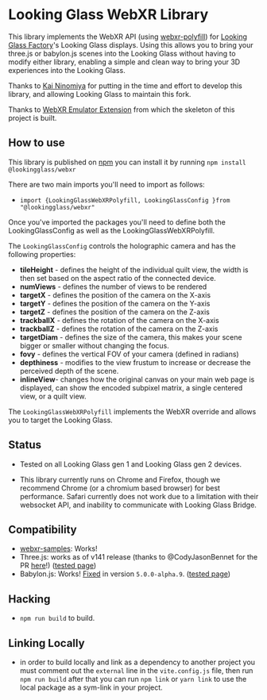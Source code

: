 # Looking Glass WebXR Library

This library implements the WebXR API (using [webxr-polyfill](https://github.com/immersive-web/webxr-polyfill))
for [Looking Glass Factory](https://lookingglassfactory.com/)'s Looking Glass displays. Using this allows you to bring your three.js or babylon.js scenes into the Looking Glass without having to modify either library, enabling a simple and clean way to bring your 3D experiences into the Looking Glass. 

Thanks to [Kai Ninomiya](https://kai.graphics/) for putting in the time and effort to develop this library, and allowing Looking Glass to maintain this fork. 

Thanks to [WebXR Emulator Extension](https://github.com/MozillaReality/WebXR-emulator-extension)
from which the skeleton of this project is built.

## How to use

This library is published on [npm](https://www.npmjs.com/package/@lookingglass/webxr) you can install it by running `npm install @lookingglass/webxr`

There are two main imports you'll need to import as follows: 
- `import {LookingGlassWebXRPolyfill, LookingGlassConfig }from "@lookingglass/webxr"` 

Once you've imported the packages you'll need to define both the LookingGlassConfig as well as the LookingGlassWebXRPolyfill. 

The `LookingGlassConfig` controls the holographic camera and has the following properties: 
- **tileHeight** - defines the height of the individual quilt view, the width is then set based on the aspect ratio of the connected device. 
- **numViews** - defines the number of views to be rendered
- **targetX** - defines the position of the camera on the X-axis
- **targetY** - defines the position of the camera on the Y-axis
- **targetZ** - defines the position of the camera on the Z-axis
- **trackballX** - defines the rotation of the camera on the X-axis
- **trackballZ** - defines the rotation of the camera on the Z-axis
- **targetDiam** - defines the size of the camera, this makes your scene bigger or smaller without changing the focus. 
- **fovy** - defines the vertical FOV of your camera (defined in radians)
- **depthiness** - modifies to the view frustum to increase or decrease the perceived depth of the scene. 
- **inlineView**- changes how the original canvas on your main web page is displayed, can show the encoded subpixel matrix, a single centered view, or a quilt view. 

The `LookingGlassWebXRPolyfill` implements the WebXR override and allows you to target the Looking Glass. 

## Status

- Tested on all Looking Glass gen 1 and Looking Glass gen 2 devices. 

- This library currently runs on Chrome and Firefox, though we recommend Chrome (or a chromium based browser) for best performance. Safari currently does not work due to a limitation with their websocket API, and inability to communicate with Looking Glass Bridge.

## Compatibility

- [webxr-samples](https://github.com/immersive-web/webxr-samples): Works!
- Three.js: works as of v141 release (thanks to @CodyJasonBennet for the PR [here](https://github.com/mrdoob/three.js/pull/23972)!)
    ([tested page](https://threejs.org/examples/webxr_vr_cubes.html))
- Babylon.js: Works! [Fixed](https://github.com/BabylonJS/Babylon.js/pull/9853) in version `5.0.0-alpha.9`.
    ([tested page](https://playground.babylonjs.com/#F41V6N))

## Hacking

- `npm run build` to build.

## Linking Locally

- in order to build locally and link as a dependency to another project you must comment out the `external` line in the `vite.config.js` file, then run `npm run build` after that you can run `npm link` or `yarn link` to use the local package as a sym-link in your project. 

